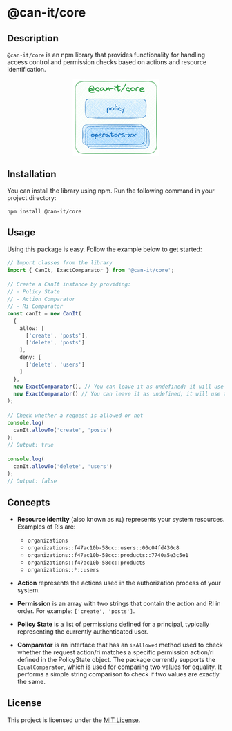 # @can-it/core

## Description

`@can-it/core` is an npm library that provides functionality for handling access control and permission checks based on actions and resource identification.

<div style="width: 100%; display: flex; justify-content: center;">
  <img  src="../../assets/core.png" width="200px" caption="Overview">
</div>

## Installation

You can install the library using npm. Run the following command in your project directory:

```shell
npm install @can-it/core
```

## Usage

Using this package is easy. Follow the example below to get started:

```typescript
// Import classes from the library
import { CanIt, ExactComparator } from '@can-it/core';

// Create a CanIt instance by providing:
// - Policy State
// - Action Comparator
// - Ri Comparator
const canIt = new CanIt(
  {
    allow: [
      ['create', 'posts'],
      ['delete', 'posts']
    ],
    deny: [
      ['delete', 'users']
    ]
  },
  new ExactComparator(), // You can leave it as undefined; it will use the ExactComparator as the default.
  new ExactComparator() // You can leave it as undefined; it will use the ExactComparator as the default.
);

// Check whether a request is allowed or not
console.log(
  canIt.allowTo('create', 'posts')
);
// Output: true

console.log(
  canIt.allowTo('delete', 'users')
);
// Output: false
```

## Concepts

- **Resource Identity** (also known as `RI`) represents your system resources. Examples of RIs are:
  - `organizations`
  - `organizations::f47ac10b-58cc::users::00c04fd430c8`
  - `organizations::f47ac10b-58cc::products::7740a5e3c5e1`
  - `organizations::f47ac10b-58cc::products`
  - `organizations::*::users`

- **Action** represents the actions used in the authorization process of your system.

- **Permission** is an array with two strings that contain the action and RI in order. For example: `['create', 'posts']`.

- **Policy State** is a list of permissions defined for a principal, typically representing the currently authenticated user.

- **Comparator** is an interface that has an `isAllowed` method used to check whether the request action/ri matches a specific permission action/ri defined in the PolicyState object. The package currently supports the `EqualComparator`, which is used for comparing two values for equality. It performs a simple string comparison to check if two values are exactly the same.

## License

This project is licensed under the [MIT License](/LICENSE).
